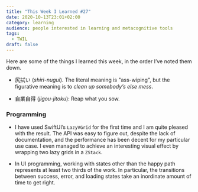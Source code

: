 ```yaml
---
title: "This Week I Learned #27"
date: 2020-10-13T23:01+02:00
category: learning
audience: people interested in learning and metacognitive tools
tags:
  - TWIL
draft: false
---
```

Here are some of the things I learned this week, in the order I’ve noted them down.

* 尻拭い (_shiri-nugui_). The literal meaning is "ass-wiping", but the figurative meaning is to _clean up somebody’s else mess_.

* 自業自得 (_jigou-jitoku_): Reap what you sow.

### Programming

* I have used SwiftUI’s `LazyVGrid` for the first time and I am quite pleased with the result. The API was easy to figure out, despite the lack of documentation, and the performance has been decent for my particular use case. I even managed to achieve an interesting visual effect by wrapping two lazy grids in a `ZStack`.

* In UI programming, working with states other than the happy path represents at least two thirds of the work. In particular, the transitions between success, error, and loading states take an inordinate amount of time to get right.